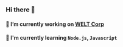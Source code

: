 ### Hi there 👋

#### 🔭 I’m currently working on [WELT Corp](https://github.com/weltcorp)
#### 🌱 I'm currently learning `Node.js`, `Javascript`
<!--
**jjongbumeee/jjongbumeee** is a ✨ _special_ ✨ repository because its `README.md` (this file) appears on your GitHub profile.

Here are some ideas to get you started:

- 🔭 I’m currently working on ...
- 🌱 I’m currently learning ...
- 👯 I’m looking to collaborate on ...
- 🤔 I’m looking for help with ...
- 💬 Ask me about ...
- 📫 How to reach me: ...
- 😄 Pronouns: ...
- ⚡ Fun fact: ...
-->
